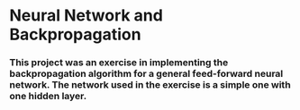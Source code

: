 # Neural Network and Backpropagation

### This project was an exercise in implementing the backpropagation algorithm for a general feed-forward neural network. The network used in the exercise is a simple one with one hidden layer.
